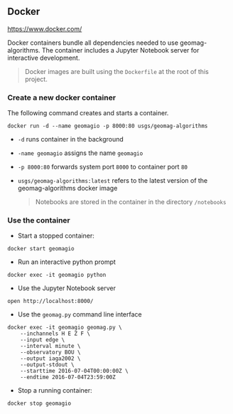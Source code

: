 ## Docker
https://www.docker.com/

Docker containers bundle all dependencies needed to use geomag-algorithms.
The container includes a Jupyter Notebook server for interactive development.

> Docker images are built using the `Dockerfile` at the root of this project.


### Create a new docker container

The following command creates and starts a container.
```
docker run -d --name geomagio -p 8000:80 usgs/geomag-algorithms
```

- `-d` runs container in the background
- `-name geomagio` assigns the name `geomagio`
- `-p 8000:80` forwards system port `8000` to container port `80`
- `usgs/geomag-algorithms:latest` refers to the
  latest version of the geomag-algorithms docker image

  > Notebooks are stored in the container in the directory `/notebooks`


### Use the container

- Start a stopped container:
```
docker start geomagio
```

- Run an interactive python prompt
```
docker exec -it geomagio python
```

- Use the Jupyter Notebook server
```
open http://localhost:8000/
```

- Use the `geomag.py` command line interface
```
docker exec -it geomagio geomag.py \
    --inchannels H E Z F \
    --input edge \
    --interval minute \
    --observatory BOU \
    --output iaga2002 \
    --output-stdout \
    --starttime 2016-07-04T00:00:00Z \
    --endtime 2016-07-04T23:59:00Z
```

- Stop a running container:
```
docker stop geomagio
```
